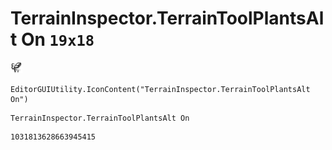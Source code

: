 # TerrainInspector.TerrainToolPlantsAlt On `19x18`
<img src="/img/TerrainInspector.TerrainToolPlantsAlt%20On.png" width=19 height=18>

``` CSharp
EditorGUIUtility.IconContent("TerrainInspector.TerrainToolPlantsAlt On")
```
```
TerrainInspector.TerrainToolPlantsAlt On
```
```
1031813628663945415
```
